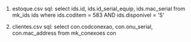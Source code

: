 1. estoque.csv sql:
select ids.id, ids.id_serial_equip, ids.mac_serial
from mk_ids ids 
where ids.coditem = 583 AND ids.disponivel = 'S'

2. clientes.csv sql:
select con.codconexao, con.onu_serial, con.mac_address
from mk_conexoes con
